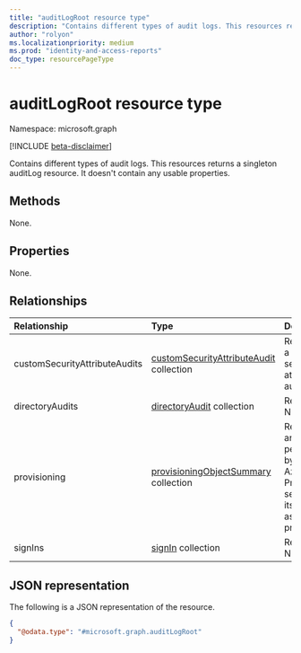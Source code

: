 ```yaml
---
title: "auditLogRoot resource type"
description: "Contains different types of audit logs. This resources returns a singleton auditLog resource. It doesn't contain any usable properties."
author: "rolyon"
ms.localizationpriority: medium
ms.prod: "identity-and-access-reports"
doc_type: resourcePageType
---
```


# auditLogRoot resource type

Namespace: microsoft.graph

[!INCLUDE [beta-disclaimer](../../includes/beta-disclaimer.md)]

Contains different types of audit logs. This resources returns a singleton auditLog resource. It doesn't contain any usable properties.

## Methods

None.

## Properties

None.

## Relationships

|Relationship|Type|Description|
|:---|:---|:---|
|customSecurityAttributeAudits|[customSecurityAttributeAudit](../resources/customsecurityattributeaudit.md) collection|Represents a custom security attribute audit log.|
|directoryAudits|[directoryAudit](../resources/directoryaudit.md) collection|Read-only. Nullable.|
|provisioning|[provisioningObjectSummary](../resources/provisioningobjectsummary.md) collection|Represents an action performed by the Azure AD Provisioning service and its associated properties.|
|signIns|[signIn](../resources/signin.md) collection|Read-only. Nullable.|

## JSON representation

The following is a JSON representation of the resource.

<!-- {
  "blockType": "resource",
  "keyProperty": "id",
  "@odata.type": "microsoft.graph.auditLogRoot",
  "openType": false
}
-->
``` json
{
  "@odata.type": "#microsoft.graph.auditLogRoot"
}
```

